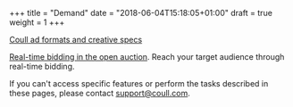 +++
title = "Demand"
date = "2018-06-04T15:18:05+01:00"
draft = true
weight = 1
+++

[Coull ad formats and creative specs](addlinkere.com)

[Real-time bidding in the open auction](addlinkere.com). Reach your target audience through real-time bidding.

If you can't access specific features or perform the tasks described in these pages, please contact [support@coull.com](mailto:support@coull.com).
